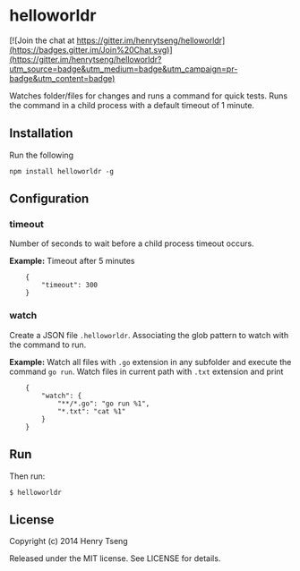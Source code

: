 helloworldr
===========

[![Join the chat at https://gitter.im/henrytseng/helloworldr](https://badges.gitter.im/Join%20Chat.svg)](https://gitter.im/henrytseng/helloworldr?utm_source=badge&utm_medium=badge&utm_campaign=pr-badge&utm_content=badge)

Watches folder/files for changes and runs a command for quick tests.  Runs the command in a child process with a default timeout of 1 minute.  




Installation
------------

Run the following

	npm install helloworldr -g




Configuration
-------------

### timeout

Number of seconds to wait before a child process timeout occurs.  

**Example:** Timeout after 5 minutes

```
	{
		"timeout": 300
	}
```


### watch

Create a JSON file `.helloworldr`.  Associating the glob pattern to watch with the command to run.  

**Example:** Watch all files with `.go` extension in any subfolder and execute the command `go run`.  Watch files in current path with `.txt` extension and print

```
	{
		"watch": {
			"**/*.go": "go run %1",
			"*.txt": "cat %1"
		}
	}
```




Run
---

Then run: 

	$ helloworldr




License
-------

Copyright (c) 2014 Henry Tseng

Released under the MIT license. See LICENSE for details.
